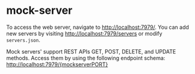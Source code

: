 # mock-server
 
 
To access the web server, navigate to [http://localhost:7979/](http://localhost:7979/). You can add new servers by visiting [http://localhost:7979/servers](http://localhost:7979/servers) or modify `servers.json`.

Mock servers' support REST APIs GET, POST, DELETE, and UPDATE methods. Access them by using the following endpoint schema: [http://localhost:7979/{mockserverPORT}](http://localhost:7979/{mockserverPORT})




